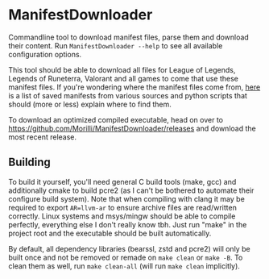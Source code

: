 # ManifestDownloader
Commandline tool to download manifest files, parse them and download their content.
Run `ManifestDownloader --help` to see all available configuration options.

This tool should be able to download all files for League of Legends, Legends of Runeterra, Valorant and all games to come that use these manifest files.
If you're wondering where the manifest files come from, [here](https://github.com/Morilli/riot-manifests) is a list of saved manifests from various sources and python scripts that should (more or less) explain where to find them.

To download an optimized compiled executable, head on over to https://github.com/Morilli/ManifestDownloader/releases and download the most recent release.

## Building
To build it yourself, you'll need general C build tools (make, gcc) and additionally cmake to build pcre2 (as I can't be bothered to automate their configure build system). Note that when compiling with clang it may be required to export `AR=llvm-ar` to ensure archive files are read/written correctly.
Linux systems and msys/mingw should be able to compile perfectly, everything else I don't really know tbh.
Just run "make" in the project root and the executable should be built automatically.

By default, all dependency libraries (bearssl, zstd and pcre2) will only be built once and not be removed or remade on `make clean` or `make -B`.
To clean them as well, run `make clean-all` (will run `make clean` implicitly).
